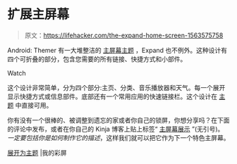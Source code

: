 # 扩展主屏幕

> 原文：<https://lifehacker.com/the-expand-home-screen-1563575758>

Android: Themer 有一大堆整洁的 [主屏幕主题](http://lifehacker.com/the-best-themer-themes-to-refresh-and-customize-your-an-1447449150) ，Expand 也不例外。这种设计有四个可折叠的部分，包含您需要的所有链接、快捷方式和小部件。

Watch

这个设计非常简单，分为四个部分:主页、分类、音乐播放器和天气。每一个展开显示快捷方式或信息部件。底部还有一个常用应用的快速链接栏。这个设计在 [主题](https://play.google.com/store/apps/details?id=com.mycolorscreen.themer) 中直接可用。

你有没有一个很棒的、被调整到遗忘的家或者你自己的锁屏，你想分享吗？在下面的评论中发布，或者在你自己的 Kinja 博客上贴上标签“ [主屏幕展示](http://kinja.com/tag/homescreenshowcase) ”(无引号)。*一定要包括你是如何制作它的描述*，这样我们就可以把它作为下一个特色主屏幕。

[展开为主题](http://mycolorscreen.com/2014/04/08/expand-for-themer/) |我的彩屏